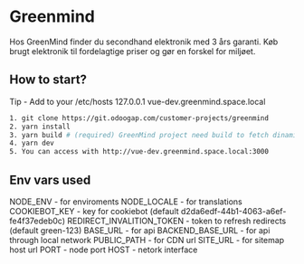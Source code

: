 # Greenmind

Hos GreenMind finder du secondhand elektronik med 3 års garanti. Køb brugt elektronik til fordelagtige priser og gør en forskel for miljøet.

## How to start?

Tip - Add to your /etc/hosts
127.0.0.1       vue-dev.greenmind.space.local

```sh
1. git clone https://git.odoogap.com/customer-projects/greenmind
2. yarn install
3. yarn build # (required) GreenMind project need build to fetch dinamic routes from ODOO
4. yarn dev
5. You can access with http://vue-dev.greenmind.space.local:3000
```

## Env vars used

NODE_ENV - for enviroments
NODE_LOCALE - for translations
COOKIEBOT_KEY - key for cookiebot (default d2da6edf-44b1-4063-a6ef-fe4f37edeb0c)
REDIRECT_INVALITION_TOKEN - token to refresh redirects (default green-123)
BASE_URL - for api
BACKEND_BASE_URL - for api through local network
PUBLIC_PATH - for CDN url
SITE_URL - for sitemap host url
PORT - node port
HOST - netork interface
